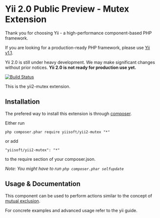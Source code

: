 Yii 2.0 Public Preview - Mutex Extension
========================================

Thank you for choosing Yii - a high-performance component-based PHP framework.

If you are looking for a production-ready PHP framework, please use
[Yii v1.1](https://github.com/yiisoft/yii).

Yii 2.0 is still under heavy development. We may make significant changes
without prior notices. **Yii 2.0 is not ready for production use yet.**

[![Build Status](https://secure.travis-ci.org/yiisoft/yii2.png)](http://travis-ci.org/yiisoft/yii2)

This is the yii2-mutex extension.


Installation
------------

The prefered way to install this extension is through [composer](http://getcomposer.org/download/).

Either run
```
php composer.phar require yiisoft/yii2-mutex "*"
```

or add
```
"yiisoft/yii2-mutex": "*"
```
to the require section of your composer.json.


*Note: You might have to run `php composer.phar selfupdate`*


Usage & Documentation
---------------------

This component can be used to perform actions similar to the concept of [mutual exclusion](http://en.wikipedia.org/wiki/Mutual_exclusion).

For concrete examples and advanced usage refer to the yii guide.
